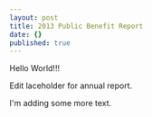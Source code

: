 ```yaml
---
layout: post
title: 2013 Public Benefit Report
date: {}
published: true
---
```


Hello World!!!

Edit laceholder for annual report.

I'm adding some more text.